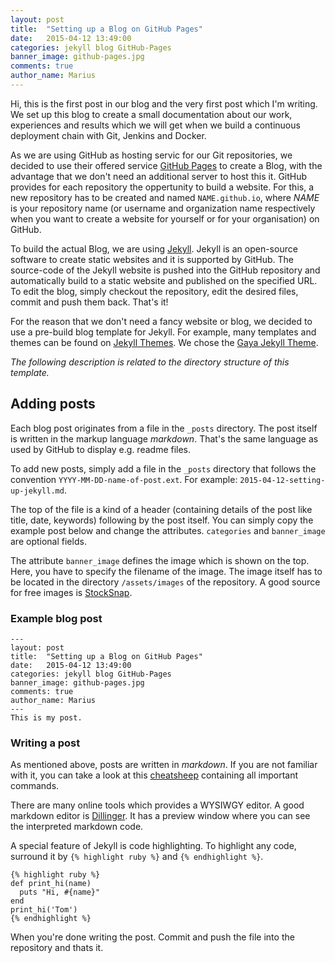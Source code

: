 ```yaml
---
layout: post
title:  "Setting up a Blog on GitHub Pages"
date:   2015-04-12 13:49:00
categories: jekyll blog GitHub-Pages
banner_image: github-pages.jpg
comments: true
author_name: Marius
---
```

Hi, this is the first post in our blog and the very first post which I'm writing. We set up this blog to create a small documentation about our work, experiences and results which we will get when we build a continuous deployment chain with Git, Jenkins and Docker.

As we are using GitHub as hosting servic for our Git repositories, we decided to use their offered service [GitHub Pages](https://pages.github.com) to create a Blog, with the advantage that we don't need an additional server to host this it. GitHub provides for each repository the oppertunity to build a website. For this, a new repository has to be created and named `NAME.github.io`, where *NAME* is your repository name (or username and organization name respectively when you want to create a website for yourself or for your organisation) on GitHub.

To build the actual Blog, we are using [Jekyll](http://jekyllrb.com). Jekyll is an open-source software to create static websites and it is supported by GitHub. The source-code of the Jekyll website is pushed into the GitHub repository and automatically build to a static website and published on the specified URL. To edit the blog, simply checkout the repository, edit the desired files, commit and push them back. That's it!

For the reason that we don't need a fancy website or blog, we decided to use a pre-build blog template for Jekyll. For example, many templates and themes can be found on [Jekyll Themes](http://jekyllthemes.org). We chose the [Gaya Jekyll Theme](https://github.com/gayanvirajith/gaya).

*The following description is related to the directory structure of this template.*

## Adding posts

Each blog post originates from a file in the `_posts` directory. The post itself is written in the markup language *markdown*. That's the same language as used by GitHub to display e.g. readme files.

To add new posts, simply add a file in the `_posts` directory that follows the convention `YYYY-MM-DD-name-of-post.ext`. For example: `2015-04-12-setting-up-jekyll.md`.

The top of the file is a kind of a header (containing details of the post like title, date, keywords) following by the post itself. You can simply copy the example post below and change the attributes. `categories` and `banner_image` are optional fields.

The attribute `banner_image` defines the image which is shown on the top. Here, you have to specify the filename of the image. The image itself has to be located in the directory `/assets/images` of the repository. A good source for free images is [StockSnap](https://stocksnap.io).

### Example blog post

    ---
    layout: post
    title:  "Setting up a Blog on GitHub Pages"
    date:   2015-04-12 13:49:00
    categories: jekyll blog GitHub-Pages
    banner_image: github-pages.jpg
    comments: true
    author_name: Marius
    ---
    This is my post.
    
### Writing a post

As mentioned above, posts are written in *markdown*. If you are not familiar with it, you can take a look at this [cheatsheep](https://github.com/adam-p/markdown-here/wiki/Markdown-Cheatsheet) containing all important commands.

There are many online tools which provides a WYSIWGY editor. A good markdown editor is [Dillinger](http://dillinger.io). It has a preview window where you can see the interpreted markdown code.

A special feature of Jekyll is code highlighting. To highlight any code, surround it by `{% highlight ruby %}` and `{% endhighlight %}`. 

    {% highlight ruby %}
    def print_hi(name)
      puts "Hi, #{name}"
    end
    print_hi('Tom')
    {% endhighlight %}

When you're done writing the post. Commit and push the file into the repository and thats it.